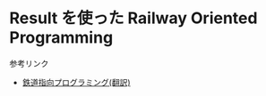 # Result を使った Railway Oriented Programming

参考リンク

- [鉄道指向プログラミング(翻訳)](https://github.com/yukitos/notes/blob/master/A_recipe_for_a_functional_app/Railway%20oriented%20programming.md)

